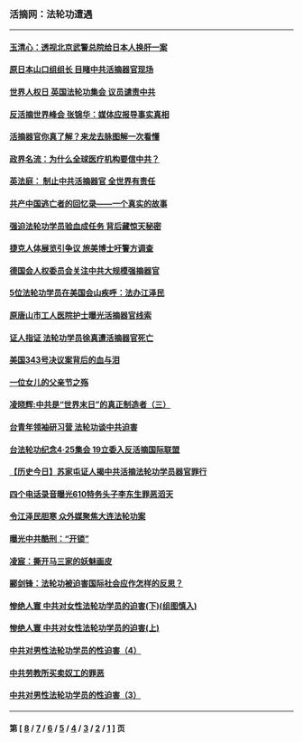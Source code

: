 ### 活摘网：法轮功遭遇
---
#### [玉清心：透视北京武警总院给日本人换肝一案](../../pages/nf5881/n13771978.md?05100430) 
#### [原日本山口组组长 目睹中共活摘器官现场](../../pages/nf5881/n13767360.md?05100430) 
#### [世界人权日 英国法轮功集会 议员谴责中共](../../pages/nf5881/n13431763.md?05100430) 
#### [反活摘世界峰会 张锦华：媒体应报导事实真相](../../pages/nf5881/n13278502.md?05100430) 
#### [活摘器官你真了解？来龙去脉图解一次看懂](../../pages/nf5881/n13013820.md?05100430) 
#### [政界名流：为什么全球医疗机构要信中共？](../../pages/nf5881/n11945479.md?05100430) 
#### [英法庭： 制止中共活摘器官 全世界有责任](../../pages/nf5881/n11330691.md?05100430) 
#### [共产中国逃亡者的回忆录——一个真实的故事](../../pages/nf5881/n10918649.md?05100430) 
#### [强迫法轮功学员验血成任务 背后藏惊天秘密](../../pages/nf5881/n4252384.md?05100430) 
#### [捷克人体展览引争议 旅美博士吁警方调查](../../pages/nf5881/n9429187.md?05100430) 
#### [德国会人权委员会关注中共大规模强摘器官](../../pages/nf5881/n8418950.md?05100430) 
#### [5位法轮功学员在美国会山疾呼：法办江泽民](../../pages/nf5881/n8101519.md?05100430) 
#### [原唐山市工人医院护士曝光活摘器官线索](../../pages/nf5881/n8076384.md?05100430) 
#### [证人指证 法轮功学员徐真遭活摘器官死亡](../../pages/nf5881/n8042467.md?05100430) 
#### [美国343号决议案背后的血与泪](../../pages/nf5881/n8020684.md?05100430) 
#### [一位女儿的父亲节之殇](../../pages/nf5881/n8014122.md?05100430) 
#### [凌晓辉:中共是“世界末日”的真正制造者（三）](../../pages/nf5881/n4210333.md?05100430) 
#### [台青年领袖研习营 法轮功谈中共迫害](../../pages/nf5881/n4141857.md?05100430) 
#### [台法轮功纪念4‧25集会 19立委入反活摘国际联盟](../../pages/nf5881/n4141821.md?05100430) 
#### [【历史今日】苏家屯证人揭中共活摘法轮功学员器官罪行](../../pages/nf5881/n4135912.md?05100430) 
#### [四个电话录音曝光610特务头子李东生罪恶滔天](../../pages/nf5881/n4040060.md?05100430) 
#### [令江泽民胆寒 众外媒聚焦大连法轮功案](../../pages/nf5881/n3932671.md?05100430) 
#### [曝光中共酷刑：“开锁”](../../pages/nf5881/n3889373.md?05100430) 
#### [凌宸：撕开马三家的妖魅画皮](../../pages/nf5881/n3849369.md?05100430) 
#### [郦剑锋：法轮功被迫害国际社会应作怎样的反思？](../../pages/nf5881/n3824560.md?05100430) 
#### [惨绝人寰 中共对女性法轮功学员的迫害(下)(组图慎入)](../../pages/nf5881/n3816285.md?05100430) 
#### [惨绝人寰 中共对女性法轮功学员的迫害(上)](../../pages/nf5881/n3815374.md?05100430) 
#### [中共对男性法轮功学员的性迫害（4）](../../pages/nf5881/n3769144.md?05100430) 
#### [中共劳教所买卖奴工的罪恶](../../pages/nf5881/n3769378.md?05100430) 
#### [中共对男性法轮功学员的性迫害（3）](../../pages/nf5881/n3768231.md?05100430) 

---
#### 第 [ [8](./8.md?05100430) / [7](./7.md?05100430) / [6](./6.md?05100430) / [5](./5.md?05100430) / [4](./4.md?05100430) / [3](./3.md?05100430) / [2](./2.md?05100430) / [1](./1.md?05100430) ] 页
